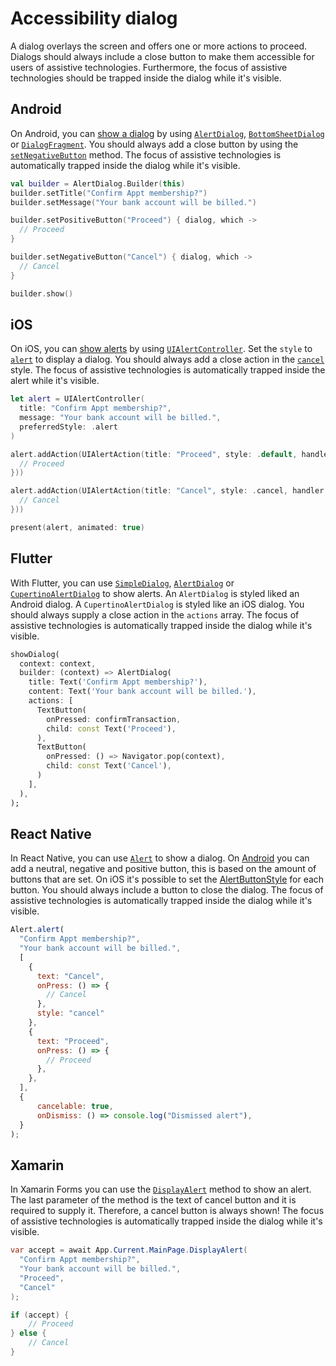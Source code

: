 # Accessibility dialog

A dialog overlays the screen and offers one or more actions to proceed. Dialogs should always include a close button to make them accessible for users of assistive technologies. Furthermore, the focus of assistive technologies should be trapped inside the dialog while it's visible.

## Android

On Android, you can [show a dialog](https://developer.android.com/guide/topics/ui/dialogs) by using [`AlertDialog`](https://developer.android.com/reference/androidx/appcompat/app/AlertDialog), [`BottomSheetDialog`](https://developer.android.com/reference/com/google/android/material/bottomsheet/BottomSheetDialog) or [`DialogFragment`](https://developer.android.com/reference/androidx/fragment/app/DialogFragment). You should always add a close button by using the [`setNegativeButton`](https://developer.android.com/reference/androidx/appcompat/app/AlertDialog.Builder#setNegativeButton(int,android.content.DialogInterface.OnClickListener)) method. The focus of assistive technologies is automatically trapped inside the dialog while it's visible.

```kotlin
val builder = AlertDialog.Builder(this)
builder.setTitle("Confirm Appt membership?")
builder.setMessage("Your bank account will be billed.")

builder.setPositiveButton("Proceed") { dialog, which ->
  // Proceed
}

builder.setNegativeButton("Cancel") { dialog, which ->
  // Cancel
}

builder.show()
```

## iOS

On iOS, you can [show alerts](https://developer.apple.com/design/human-interface-guidelines/ios/views/alerts/) by using [`UIAlertController`](https://developer.apple.com/documentation/uikit/uialertcontroller). Set the `style` to [`alert`](https://developer.apple.com/documentation/uikit/uialertcontroller/style/alert) to display a  dialog. You should always add a close action in the [`cancel`](https://developer.apple.com/documentation/uikit/uialertaction/style/cancel) style. The focus of assistive technologies is automatically trapped inside the alert while it's visible.

```swift
let alert = UIAlertController(
  title: "Confirm Appt membership?", 
  message: "Your bank account will be billed.", 
  preferredStyle: .alert
)

alert.addAction(UIAlertAction(title: "Proceed", style: .default, handler: { action in
  // Proceed
}))

alert.addAction(UIAlertAction(title: "Cancel", style: .cancel, handler: { action in
  // Cancel
}))

present(alert, animated: true)
```

## Flutter

With Flutter, you can use [`SimpleDialog`](https://api.flutter.dev/flutter/material/SimpleDialog-class.html), [`AlertDialog`](https://api.flutter.dev/flutter/material/AlertDialog-class.html) or [`CupertinoAlertDialog`](https://api.flutter.dev/flutter/cupertino/CupertinoAlertDialog-class.html) to show alerts. An `AlertDialog` is styled liked an Android dialog. A `CupertinoAlertDialog` is styled like an iOS dialog. You should always supply a close action in the `actions` array. The focus of assistive technologies is automatically trapped inside the dialog while it's visible.

```dart
showDialog(
  context: context,
  builder: (context) => AlertDialog(
    title: Text('Confirm Appt membership?'),
    content: Text('Your bank account will be billed.'),
    actions: [
      TextButton(
        onPressed: confirmTransaction,
        child: const Text('Proceed'),
      ),
      TextButton(
        onPressed: () => Navigator.pop(context),
        child: const Text('Cancel'),
      )
    ],
  ),
);
```

## React Native

In React Native, you can use [`Alert`](https://reactnative.dev/docs/alert) to show a dialog. On [Android](https://reactnative.dev/docs/alert#android) you can add a neutral, negative and positive button, this is based on the amount of buttons that are set. On iOS it's possible to set the [AlertButtonStyle](https://reactnative.dev/docs/alert#alertbuttonstyle-ios) for each button. You should always include a button to close the dialog. The focus of assistive technologies is automatically trapped inside the dialog while it's visible.

```jsx
Alert.alert(
  "Confirm Appt membership?",
  "Your bank account will be billed.",
  [
    {
      text: "Cancel",
      onPress: () => {
        // Cancel
      },
      style: "cancel"
    },
    {
      text: "Proceed",
      onPress: () => {
        // Proceed
      },
    },
  ],
  {
      cancelable: true,
      onDismiss: () => console.log("Dismissed alert"),
  }
);
```

## Xamarin

In Xamarin Forms you can use the [`DisplayAlert`](https://learn.microsoft.com/en-us/dotnet/api/xamarin.forms.page.displayalert?view=xamarin-forms) method to show an alert. The last parameter of the method is the text of cancel button and it is required to supply it. Therefore, a cancel button is always shown! The focus of assistive technologies is automatically trapped inside the dialog while it's visible.

```csharp
var accept = await App.Current.MainPage.DisplayAlert(
  "Confirm Appt membership?", 
  "Your bank account will be billed.",
  "Proceed",
  "Cancel"
);

if (accept) {
    // Proceed
} else {
    // Cancel
}
```

